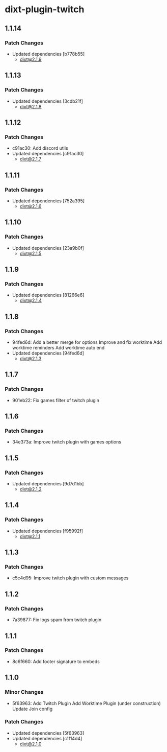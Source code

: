 # dixt-plugin-twitch

## 1.1.14

### Patch Changes

- Updated dependencies [b778b55]
  - dixt@2.1.9

## 1.1.13

### Patch Changes

- Updated dependencies [3cdb21f]
  - dixt@2.1.8

## 1.1.12

### Patch Changes

- c91ac30: Add discord utils
- Updated dependencies [c91ac30]
  - dixt@2.1.7

## 1.1.11

### Patch Changes

- Updated dependencies [752a395]
  - dixt@2.1.6

## 1.1.10

### Patch Changes

- Updated dependencies [23a9b0f]
  - dixt@2.1.5

## 1.1.9

### Patch Changes

- Updated dependencies [81266e6]
  - dixt@2.1.4

## 1.1.8

### Patch Changes

- 94fed6d: Add a better merge for options
  Improve and fix worktime
  Add worktime reminders
  Add worktime auto end
- Updated dependencies [94fed6d]
  - dixt@2.1.3

## 1.1.7

### Patch Changes

- 901eb22: Fix games filter of twitch plugin

## 1.1.6

### Patch Changes

- 34e373a: Improve twitch plugin with games options

## 1.1.5

### Patch Changes

- Updated dependencies [9d7d1bb]
  - dixt@2.1.2

## 1.1.4

### Patch Changes

- Updated dependencies [f95992f]
  - dixt@2.1.1

## 1.1.3

### Patch Changes

- c5c4d95: Improve twitch plugin with custom messages

## 1.1.2

### Patch Changes

- 7a39877: Fix logs spam from twitch plugin

## 1.1.1

### Patch Changes

- 8c6f660: Add footer signature to embeds

## 1.1.0

### Minor Changes

- 5f63963: Add Twitch Plugin
  Add Worktime Plugin (under construction)
  Update Join config

### Patch Changes

- Updated dependencies [5f63963]
- Updated dependencies [c1f14d4]
  - dixt@2.1.0
